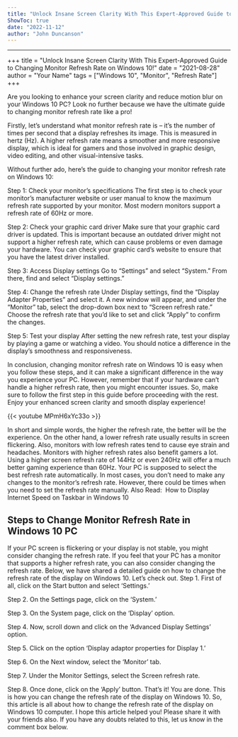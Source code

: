 ```yaml
---
title: "Unlock Insane Screen Clarity With This Expert-Approved Guide to Changing Monitor Refresh Rate on Windows 10!"
ShowToc: true 
date: "2022-11-12"
author: "John Duncanson"
---
```

*****
+++
title = "Unlock Insane Screen Clarity With This Expert-Approved Guide to Changing Monitor Refresh Rate on Windows 10!"
date = "2021-08-28"
author = "Your Name"
tags = ["Windows 10", "Monitor", "Refresh Rate"]
+++

Are you looking to enhance your screen clarity and reduce motion blur on your Windows 10 PC? Look no further because we have the ultimate guide to changing monitor refresh rate like a pro! 

Firstly, let’s understand what monitor refresh rate is – it’s the number of times per second that a display refreshes its image. This is measured in hertz (Hz). A higher refresh rate means a smoother and more responsive display, which is ideal for gamers and those involved in graphic design, video editing, and other visual-intensive tasks.

Without further ado, here’s the guide to changing your monitor refresh rate on Windows 10:
 
Step 1: Check your monitor’s specifications
The first step is to check your monitor’s manufacturer website or user manual to know the maximum refresh rate supported by your monitor. Most modern monitors support a refresh rate of 60Hz or more. 

Step 2: Check your graphic card driver
Make sure that your graphic card driver is updated. This is important because an outdated driver might not support a higher refresh rate, which can cause problems or even damage your hardware. You can check your graphic card’s website to ensure that you have the latest driver installed.

Step 3: Access Display settings
Go to “Settings” and select “System.” From there, find and select “Display settings.” 

Step 4: Change the refresh rate
Under Display settings, find the “Display Adapter Properties” and select it. A new window will appear, and under the “Monitor” tab, select the drop-down box next to “Screen refresh rate.” Choose the refresh rate that you’d like to set and click “Apply” to confirm the changes. 

Step 5: Test your display
After setting the new refresh rate, test your display by playing a game or watching a video. You should notice a difference in the display’s smoothness and responsiveness.

In conclusion, changing monitor refresh rate on Windows 10 is easy when you follow these steps, and it can make a significant difference in the way you experience your PC. However, remember that if your hardware can’t handle a higher refresh rate, then you might encounter issues. So, make sure to follow the first step in this guide before proceeding with the rest. Enjoy your enhanced screen clarity and smooth display experience!

{{< youtube MPmH6xYc33o >}} 



In short and simple words, the higher the refresh rate, the better will be the experience. On the other hand, a lower refresh rate usually results in screen flickering. Also, monitors with low refresh rates tend to cause eye strain and headaches.
Monitors with higher refresh rates also benefit gamers a lot. Using a higher screen refresh rate of 144Hz or even 240Hz will offer a much better gaming experience than 60Hz. Your PC is supposed to select the best refresh rate automatically. In most cases, you don’t need to make any changes to the monitor’s refresh rate. However, there could be times when you need to set the refresh rate manually.
Also Read:  How to Display Internet Speed on Taskbar in Windows 10

 
## Steps to Change Monitor Refresh Rate in Windows 10 PC


If your PC screen is flickering or your display is not stable, you might consider changing the refresh rate. If you feel that your PC has a monitor that supports a higher refresh rate, you can also consider changing the refresh rate. Below, we have shared a detailed guide on how to change the refresh rate of the display on Windows 10. Let’s check out.
Step 1. First of all, click on the Start button and select ‘Settings.’

Step 2. On the Settings page, click on the ‘System.’

Step 3. On the System page, click on the ‘Display’ option.

Step 4. Now, scroll down and click on the ‘Advanced Display Settings’ option.

Step 5. Click on the option ‘Display adaptor properties for Display 1.’

Step 6. On the Next window, select the ‘Monitor’ tab.

Step 7. Under the Monitor Settings, select the Screen refresh rate.

Step 8. Once done, click on the ‘Apply’ button.
That’s it! You are done. This is how you can change the refresh rate of the display on Windows 10.
So, this article is all about how to change the refresh rate of the display on Windows 10 computer. I hope this article helped you! Please share it with your friends also. If you have any doubts related to this, let us know in the comment box below.




